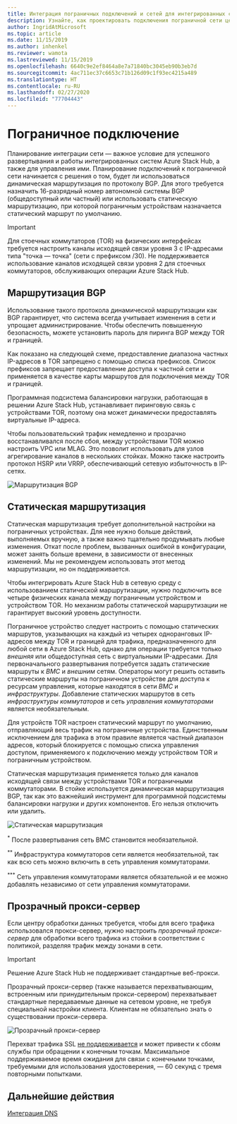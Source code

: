```yaml
---
title: Интеграция пограничных подключений и сетей для интегрированных систем Azure Stack Hub
description: Узнайте, как проектировать подключения пограничной сети центра обработки данных с помощью интегрированных систем Azure Stack Hub.
author: IngridAtMicrosoft
ms.topic: article
ms.date: 11/15/2019
ms.author: inhenkel
ms.reviewer: wamota
ms.lastreviewed: 11/15/2019
ms.openlocfilehash: 6640c9e2ef8464a8e7a71840bc3045eb90b3eb7d
ms.sourcegitcommit: 4ac711ec37c6653c71b126d09c1f93ec4215a489
ms.translationtype: HT
ms.contentlocale: ru-RU
ms.lasthandoff: 02/27/2020
ms.locfileid: "77704443"
---
```

# <a name="border-connectivity"></a>Пограничное подключение 
Планирование интеграции сети — важное условие для успешного развертывания и работы интегрированных систем Azure Stack Hub, а также для управления ими. Планирование подключений к пограничной сети начинается с решения о том, будет ли использоваться динамическая маршрутизация по протоколу BGP. Для этого требуется назначить 16-разрядный номер автономной системы BGP (общедоступный или частный) или использовать статическую маршрутизацию, при которой пограничным устройствам назначается статический маршрут по умолчанию.

> [!IMPORTANT]
> Для стоечных коммутаторов (TOR) на физических интерфейсах требуется настроить каналы исходящей связи уровня 3 с IP-адресами типа "точка — точка" (сети с префиксом /30). Не поддерживается использование каналов исходящей связи уровня 2 для стоечных коммутаторов, обслуживающих операции Azure Stack Hub.

## <a name="bgp-routing"></a>Маршрутизация BGP
Использование такого протокола динамической маршрутизации как BGP гарантирует, что система всегда учитывает изменения в сети и упрощает администрирование. Чтобы обеспечить повышенную безопасность, можете установить пароль для пиринга BGP между TOR и границей.

Как показано на следующей схеме, предоставление диапазона частных IP-адресов в TOR запрещено с помощью списка префиксов. Список префиксов запрещает предоставление доступа к частной сети и применяется в качестве карты маршрутов для подключения между TOR и границей.

Программная подсистема балансировки нагрузки, работающая в решении Azure Stack Hub, устанавливает пиринговую связь с устройствами TOR, поэтому она может динамически предоставлять виртуальные IP-адреса.

Чтобы пользовательский трафик немедленно и прозрачно восстанавливался после сбоя, между устройствами TOR можно настроить VPC или MLAG. Это позволит использовать для узлов агрегирование каналов в нескольких стойках. Можно также настроить протокол HSRP или VRRP, обеспечивающий сетевую избыточность в IP-сетях.

![Маршрутизация BGP](media/azure-stack-border-connectivity/bgp-routing.png)

## <a name="static-routing"></a>Статическая маршрутизация
Статическая маршрутизация требует дополнительной настройки на пограничных устройствах. Для нее нужно больше действий, выполняемых вручную, а также важно тщательно продумывать любые изменения. Откат после проблем, вызванных ошибкой в конфигурации, может занять больше времени, в зависимости от внесенных изменений. Мы не рекомендуем использовать этот метод маршрутизации, но он поддерживается.

Чтобы интегрировать Azure Stack Hub в сетевую среду с использованием статической маршрутизации, нужно подключить все четыре физических канала между пограничным устройством и устройством TOR. Но механизм работы статической маршрутизации не гарантирует высокий уровень доступности.

Пограничное устройство следует настроить с помощью статических маршрутов, указывающих на каждый из четырех одноранговых IP-адресов между TOR и границей для трафика, предназначенного для любой сети в Azure Stack Hub, однако для операции требуется только *внешняя* или общедоступная сеть с виртуальными IP-адресами. Для первоначального развертывания потребуется задать статические маршруты к *BMC* и *внешним* сетям. Операторы могут решить оставить статические маршруты на пограничном устройстве для доступа к ресурсам управления, которые находятся в сети *BMC* и *инфраструктуры*. Добавление статических маршрутов в сеть *инфраструктуры коммутаторов* и сеть *управления коммутаторами* является необязательным.

Для устройств TOR настроен статический маршрут по умолчанию, отправляющий весь трафик на пограничные устройства. Единственным исключением для трафика в этом правиле является частный диапазон адресов, который блокируется с помощью списка управления доступом, применяемого к подключению между устройством TOR и пограничным устройством.

Статическая маршрутизация применяется только для каналов исходящей связи между устройствами TOR и пограничными коммутаторами. В стойке используется динамическая маршрутизация BGP, так как это важнейший инструмент для программной подсистемы балансировки нагрузки и других компонентов. Его нельзя отключить или удалить.

![Статическая маршрутизация](media/azure-stack-border-connectivity/static-routing.png)

<sup>\*</sup> После развертывания сеть BMC становится необязательной.

<sup>\*\*</sup> Инфраструктура коммутаторов сети является необязательной, так как всю сеть можно включить в сеть управления коммутаторами.

<sup>\*\*\*</sup> Сеть управления коммутаторами является обязательной и ее можно добавлять независимо от сети управления коммутаторами.

## <a name="transparent-proxy"></a>Прозрачный прокси-сервер
Если центру обработки данных требуется, чтобы для всего трафика использовался прокси-сервер, нужно настроить *прозрачный прокси-сервер* для обработки всего трафика из стойки в соответствии с политикой, разделяя трафик между зонами в сети.

> [!IMPORTANT]
> Решение Azure Stack Hub не поддерживает стандартные веб-прокси.  

Прозрачный прокси-сервер (также называется перехватывающим, встроенным или принудительным прокси-сервером) перехватывает стандартные передаваемые данные на сетевом уровне, не требуя специальной настройки клиента. Клиентам не обязательно знать о существовании прокси-сервера.

![Прозрачный прокси-сервер](media/azure-stack-border-connectivity/transparent-proxy.png)

Перехват трафика SSL [не поддерживается](azure-stack-firewall.md#ssl-interception) и может привести к сбоям службы при обращении к конечным точкам. Максимальное поддерживаемое время ожидания для связи с конечными точками, требуемыми для использования удостоверения, — 60 секунд с тремя повторными попытками.

## <a name="next-steps"></a>Дальнейшие действия
[Интеграция DNS](azure-stack-integrate-dns.md)
